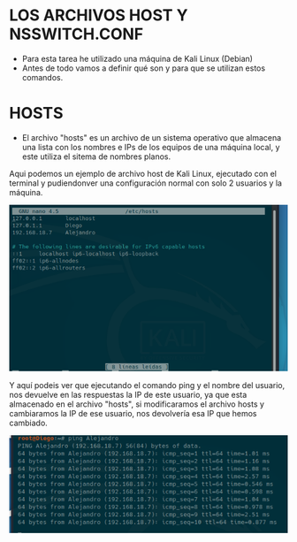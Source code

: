 # LOS ARCHIVOS HOST Y NSSWITCH.CONF

- Para esta tarea he utilizado una máquina de Kali Linux (Debian)
- Antes de todo vamos a definir qué son y para que se utilizan estos comandos.


# HOSTS
- El archivo "hosts" es un archivo de un sistema operativo que almacena una lista con los nombres e IPs de los equipos de una máquina local, y este utiliza el sitema de nombres planos.

Aqui podemos un ejemplo de archivo host de Kali Linux, ejecutado con el terminal y pudiendonver una configuración normal con solo 2 usuarios y la máquina.

![CapturaHosts.PNG](./CapturaHosts.PNG)

Y aquí podeis ver que ejecutando el comando ping y el nombre del usuario, nos devuelve en las respuestas la IP de este usuario, ya que esta almacenado en el archivo "hosts", si modificaramos el archivo hosts y cambiaramos la IP de ese usuario, nos devolvería esa IP que hemos cambiado.

![Capturaping.PNG](./Capturaping.PNG)

